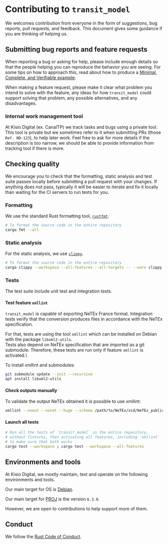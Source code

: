 # Contributing to `transit_model`

We welcomes contribution from everyone in the form of suggestions, bug
reports, pull requests, and feedback. This document gives some guidance if you
are thinking of helping us.

## Submitting bug reports and feature requests

When reporting a bug or asking for help, please include enough details so that
the people helping you can reproduce the behavior you are seeing. For some tips
on how to approach this, read about how to produce a [Minimal, Complete, and
Verifiable example].

[Minimal, Complete, and Verifiable example]: https://stackoverflow.com/help/mcve

When making a feature request, please make it clear what problem you intend to
solve with the feature, any ideas for how `transit_model` could support solving
that problem, any possible alternatives, and any disadvantages.

### Internal work management tool

At Kisio Digital (ex. CanalTP) we track tasks and bugs using a private tool.
This tool is private but we sometimes refer to it when submitting
PRs (those `Ref. ND-123`), to help later work.
Feel free to ask for more details if the description is too narrow,
we should be able to provide information from tracking tool if there is more.

## Checking quality

We encourage you to check that the formatting, static analysis and test suite
passes locally before submitting a pull request with your changes. If anything
does not pass, typically it will be easier to iterate and fix it locally than
waiting for the CI servers to run tests for you.

### Formatting

We use the standard Rust formatting tool, [`rustfmt`].

```sh
# To format the source code in the entire repository
cargo fmt --all
```

[`rustfmt`]: https://github.com/rust-lang/rustfmt

### Static analysis

For the static analysis, we use [`clippy`].

```sh
# To format the source code in the entire repository
cargo clippy --workspace --all-features --all-targets -- --warn clippy::cargo --allow clippy::multiple_crate_versions
```

[`clippy`]: https://github.com/rust-lang/rust-clippy

### Tests

The test suite include unit test and integration tests.

#### Test feature `xmllint`

`transit_model` is capable of exporting NeTEx France format.
Integration tests verify that the conversion produces files in accordance with
the NeTEx specification.

For that, tests are using the tool `xmllint` which can be installed on Debian
with the package `libxml2-utils`.\
Tests also depend on NeTEx specification that are imported as a git submodule.
Therefore, these tests are run only if feature `xmllint` is activated.\

To install xmllint and submodules:
```sh
git submodule update --init --recursive
apt install libxml2-utils
```

#### Check outputs manually

To validate the output NeTEx obtained it is possible to use xmllint:
```sh
xmllint --noout --nonet --huge --schema /path/to/NeTEx/xsd/NeTEx_publication.xsd your_file.xml
```

#### Launch all tests

```sh
# Run all the tests of `transit_model` in the entire repository,
# without fixtures, then activating all features, including `xmllint`
# to make sure that both works
cargo test --workspace ; cargo test --workspace --all-features
```

## Environments and tools

At Kisio Digital, we mostly maintain, test and operate on the following
environments and tools.

Our main target for OS is [Debian].

Our main target for [PROJ] is the version `6.3.0`.

However, we are open to contributions to help support more of them.

[Debian]: https://www.debian.org
[PROJ]: https://proj.org

## Conduct

We follow the [Rust Code of Conduct].

[Rust Code of Conduct]: https://www.rust-lang.org/conduct.html
